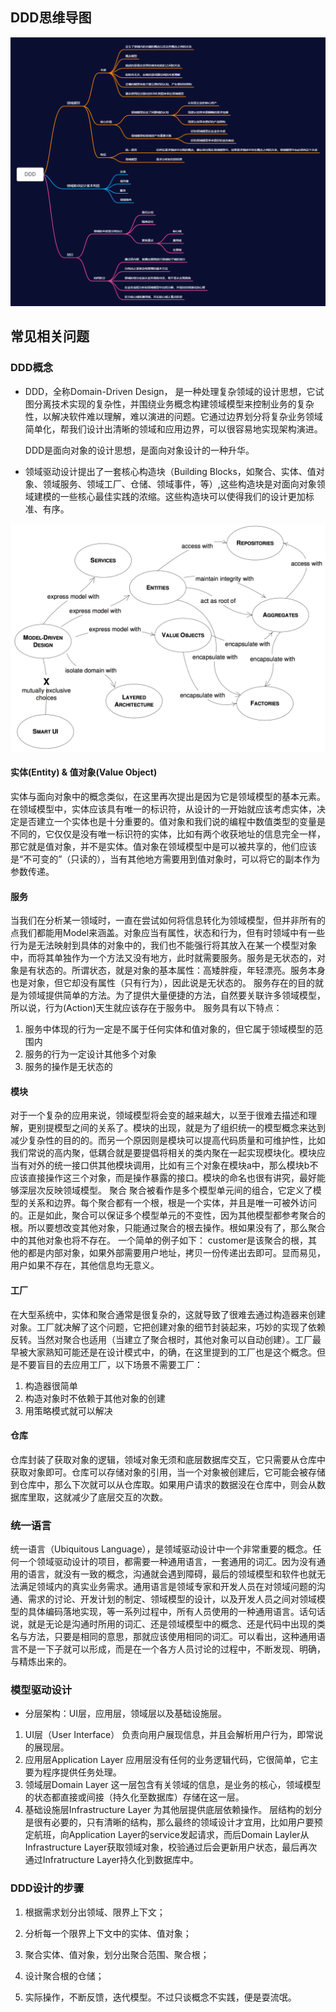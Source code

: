## DDD思维导图

<img src="DDD.png" alt="DDD思维导图" style="zoom:200%;" />

## **常见相关问题**

### DDD概念　　

- DDD，全称Domain-Driven Design， 是一种处理复杂领域的设计思想，它试图分离技术实现的复杂性，并围绕业务概念构建领域模型来控制业务的复杂性，以解决软件难以理解，难以演进的问题。它通过边界划分将复杂业务领域简单化，帮我们设计出清晰的领域和应用边界，可以很容易地实现架构演进。

  DDD是面向对象的设计思想，是面向对象设计的一种升华。

- 领域驱动设计提出了一套核心构造块（Building Blocks，如聚合、实体、值对象、领域服务、领域工厂、仓储、领域事件，等）,这些构造块是对面向对象领域建模的一些核心最佳实践的浓缩。这些构造块可以使得我们的设计更加标准、有序。

<img src="p28.png" alt="DUBBO思维导图" style="zoom:200%;" />

#### 实体(Entity) & 值对象(Value Object)

实体与面向对象中的概念类似，在这里再次提出是因为它是领域模型的基本元素。在领域模型中，实体应该具有唯一的标识符，从设计的一开始就应该考虑实体，决定是否建立一个实体也是十分重要的。值对象和我们说的编程中数值类型的变量是不同的，它仅仅是没有唯一标识符的实体，比如有两个收获地址的信息完全一样，那它就是值对象，并不是实体。值对象在领域模型中是可以被共享的，他们应该是“不可变的”（只读的），当有其他地方需要用到值对象时，可以将它的副本作为参数传递。

#### 服务

当我们在分析某一领域时，一直在尝试如何将信息转化为领域模型，但并非所有的点我们都能用Model来涵盖。对象应当有属性，状态和行为，但有时领域中有一些行为是无法映射到具体的对象中的，我们也不能强行将其放入在某一个模型对象中，而将其单独作为一个方法又没有地方，此时就需要服务。服务是无状态的，对象是有状态的。所谓状态，就是对象的基本属性：高矮胖瘦，年轻漂亮。服务本身也是对象，但它却没有属性（只有行为），因此说是无状态的。
 服务存在的目的就是为领域提供简单的方法。为了提供大量便捷的方法，自然要关联许多领域模型，所以说，行为(Action)天生就应该存在于服务中。
 服务具有以下特点：

1. 服务中体现的行为一定是不属于任何实体和值对象的，但它属于领域模型的范围内
2. 服务的行为一定设计其他多个对象
3. 服务的操作是无状态的

#### 模块

对于一个复杂的应用来说，领域模型将会变的越来越大，以至于很难去描述和理解，更别提模型之间的关系了。模块的出现，就是为了组织统一的模型概念来达到减少复杂性的目的的。而另一个原因则是模块可以提高代码质量和可维护性，比如我们常说的高内聚，低耦合就是要提倡将相关的类内聚在一起实现模块化。模块应当有对外的统一接口供其他模块调用，比如有三个对象在模块a中，那么模块b不应该直接操作这三个对象，而是操作暴露的接口。模块的命名也很有讲究，最好能够深层次反映领域模型。
 聚合
 聚合被看作是多个模型单元间的组合，它定义了模型的关系和边界。每个聚合都有一个根，根是一个实体，并且是唯一可被外访问的。正是如此，聚合可以保证多个模型单元的不变性，因为其他模型都参考聚合的根。所以要想改变其他对象，只能通过聚合的根去操作。根如果没有了，那么聚合中的其他对象也将不存在。
 一个简单的例子如下：
 customer是该聚合的根，其他的都是内部对象，如果外部需要用户地址，拷贝一份传递出去即可。显而易见，用户如果不存在，其他信息均无意义。

#### 工厂

在大型系统中，实体和聚合通常是很复杂的，这就导致了很难去通过构造器来创建对象。工厂就决解了这个问题，它把创建对象的细节封装起来，巧妙的实现了依赖反转。当然对聚合也适用（当建立了聚合根时，其他对象可以自动创建）。工厂最早被大家熟知可能还是在设计模式中，的确，在这里提到的工厂也是这个概念。但是不要盲目的去应用工厂，以下场景不需要工厂：

1. 构造器很简单
2. 构造对象时不依赖于其他对象的创建
3. 用策略模式就可以解决

#### 仓库

仓库封装了获取对象的逻辑，领域对象无须和底层数据库交互，它只需要从仓库中获取对象即可。仓库可以存储对象的引用，当一个对象被创建后，它可能会被存储到仓库中，那么下次就可以从仓库取。如果用户请求的数据没在仓库中，则会从数据库里取，这就减少了底层交互的次数。



### 统一语言

统一语言（Ubiquitous Language），是领域驱动设计中一个非常重要的概念。任何一个领域驱动设计的项目，都需要一种通用语言，一套通用的词汇。因为没有通用的语言，就没有一致的概念，沟通就会遇到障碍，最后的领域模型和软件也就无法满足领域内的真实业务需求。通用语言是领域专家和开发人员在对领域问题的沟通、需求的讨论、开发计划的制定、领域模型的设计，以及开发人员之间对领域模型的具体编码落地实现，等一系列过程中，所有人员使用的一种通用语言。话句话说，就是无论是沟通时所用的词汇、还是领域模型中的概念、还是代码中出现的类名与方法，只要是相同的意思，那就应该使用相同的词汇。可以看出，这种通用语言不是一下子就可以形成，而是在一个各方人员讨论的过程中，不断发现、明确，与精炼出来的。

### 模型驱动设计

- 分层架构：UI层，应用层，领域层以及基础设施层。

1. UI层（User Interface）
    负责向用户展现信息，并且会解析用户行为，即常说的展现层。
2. 应用层Application Layer
    应用层没有任何的业务逻辑代码，它很简单，它主要为程序提供任务处理。
3. 领域层Domain Layer
    这一层包含有关领域的信息，是业务的核心，领域模型的状态都直接或间接（持久化至数据库）存储在这一层。
4. 基础设施层Infrastructure Layer
    为其他层提供底层依赖操作。
    层结构的划分是很有必要的，只有清晰的结构，那么最终的领域设计才宜用，比如用户要预定航班，向Application Layer的service发起请求，而后Domain Layler从Infrastructure Layer获取领域对象，校验通过后会更新用户状态，最后再次通过Infratructure Layer持久化到数据库中。



### DDD设计的步骤

1. 根据需求划分出领域、限界上下文；
2. 分析每一个限界上下文中的实体、值对象；

3. 聚合实体、值对象，划分出聚合范围、聚合根；

4. 设计聚合根的仓储；

5. 实际操作，不断反馈，迭代模型。不过只谈概念不实践，便是耍流氓。






